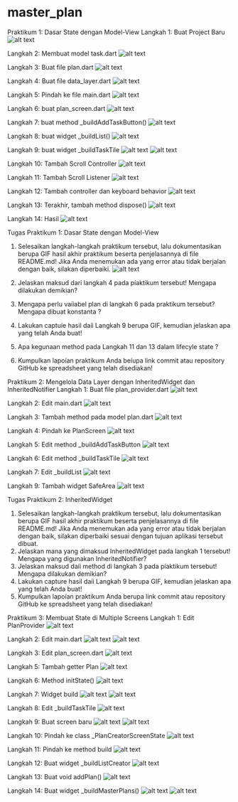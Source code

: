 # master_plan

Praktikum 1: Dasar State dengan Model-View
Langkah 1: Buat Project Baru
![alt text](image.png)

Langkah 2: Membuat model task.dart
![alt text](image-1.png)

Langkah 3: Buat file plan.dart
![alt text](image-2.png)

Langkah 4: Buat file data_layer.dart
![alt text](image-3.png)

Langkah 5: Pindah ke file main.dart
![alt text](image-5.png)

Langkah 6: buat plan_screen.dart
![alt text](image-6.png)

Langkah 7: buat method _buildAddTaskButton()
![alt text](image-7.png)

Langkah 8: buat widget _buildList()
![alt text](image-8.png)

Langkah 9: buat widget _buildTaskTile
![alt text](image-9.png)
![alt text](image-4.png)

Langkah 10: Tambah Scroll Controller
![alt text](image-10.png)

Langkah 11: Tambah Scroll Listener
![alt text](image-11.png)

Langkah 12: Tambah controller dan keyboard behavior
![alt text](image-12.png)

Langkah 13: Terakhir, tambah method dispose()
![alt text](image-13.png)

Langkah 14: Hasil
![alt text](image-14.png)

Tugas Praktikum 1: Dasar State dengan Model-View

1.	Selesaikan langkah-langkah praktikum tersebut, lalu dokumentasikan berupa GIF hasil akhir praktikum beserta penjelasannya di file README.md! Jika Anda menemukan ada yang error atau tidak berjalan dengan baik, silakan diperbaiki.
![alt text](master_plan.gif)

2.	Jelaskan maksud dari langkah 4 pada píaktikum tersebut! Mengapa dilakukan demikian?
3.	Mengapa perlu vaíiabel plan di langkah 6 pada praktikum tersebut? Mengapa dibuat konstanta ?
4.	Lakukan captuíe hasil daíi Langkah 9 berupa GIF, kemudian jelaskan apa yang telah Anda buat!
5.	Apa kegunaan method pada Langkah 11 dan 13 dalam lifecyle state ?
6.	Kumpulkan lapoían praktikum Anda beíupa link commit atau repository GitHub ke spreadsheet yang telah disediakan!

Praktikum 2: Mengelola Data Layer dengan InheritedWidget dan InheritedNotifier
Langkah 1: Buat file plan_provider.dart
![alt text](image-15.png)

Langkah 2: Edit main.dart
![alt text](image-17.png)

Langkah 3: Tambah method pada model plan.dart
![alt text](image-16.png)

Langkah 4: Pindah ke PlanScreen
![alt text](image-18.png)

Langkah 5: Edit method _buildAddTaskButton
![alt text](image-19.png)

Langkah 6: Edit method _buildTaskTile
![alt text](image-20.png)

Langkah 7: Edit _buildList
![alt text](image-21.png)

Langkah 9: Tambah widget SafeArea
![alt text](image-22.png)

Tugas Praktikum 2: InheritedWidget

1.	Selesaikan langkah-langkah praktikum tersebut, lalu dokumentasikan berupa GIF hasil akhir praktikum beserta penjelasannya di file README.md! Jika Anda menemukan ada yang error atau tidak berjalan dengan baik, silakan diperbaiki sesuai dengan tujuan aplikasi tersebut dibuat.
2.	Jelaskan mana yang dimaksud InheritedWidget pada langkah 1 tersebut! Mengapa yang digunakan InheritedNotifier?
3.	Jelaskan maksud daíi method di langkah 3 pada píaktikum tersebut! Mengapa dilakukan demikian?
4.	Lakukan capture hasil daíi Langkah 9 berupa GIF, kemudian jelaskan apa yang telah Anda buat!
5.	Kumpulkan lapoían praktikum Anda berupa link commit atau repository GitHub ke spreadsheet yang telah disediakan!

Praktikum 3: Membuat State di Multiple Screens
Langkah 1: Edit PlanProvider
![alt text](image-23.png)

Langkah 2: Edit main.dart
![alt text](image-24.png)
![alt text](image-25.png)

Langkah 3: Edit plan_screen.dart
![alt text](image-26.png)

Langkah 5: Tambah getter Plan
![alt text](image-27.png)

Langkah 6: Method initState()
![alt text](image-28.png)

Langkah 7: Widget build
![alt text](image-29.png)
![alt text](image-30.png)

Langkah 8: Edit _buildTaskTile
![alt text](image-31.png)

Langkah 9: Buat screen baru
![alt text](image-32.png)
![alt text](image-33.png)

Langkah 10: Pindah ke class _PlanCreatorScreenState
![alt text](image-34.png)

Langkah 11: Pindah ke method build
![alt text](image-35.png)

Langkah 12: Buat widget _buildListCreator
![alt text](image-36.png)

Langkah 13: Buat void addPlan()
![alt text](image-37.png)

Langkah 14: Buat widget _buildMasterPlans()
![alt text](image-38.png)
![alt text](image-39.png)